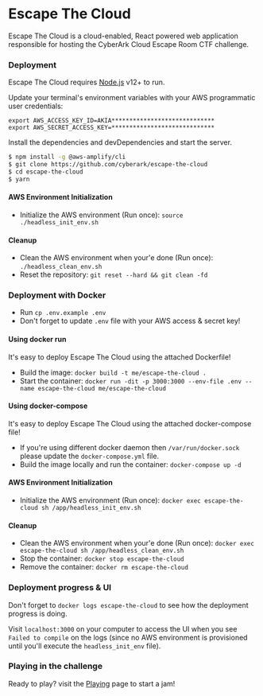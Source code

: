 # Escape The Cloud

Escape The Cloud is a cloud-enabled, React powered web application responsible for hosting the CyberArk Cloud Escape Room CTF challenge.

### Deployment

Escape The Cloud requires [Node.js](https://nodejs.org/) v12+ to run.

Update your terminal's environment variables with your AWS programmatic user credentials:
````
export AWS_ACCESS_KEY_ID=AKIA*****************************
export AWS_SECRET_ACCESS_KEY=*****************************
````

Install the dependencies and devDependencies and start the server.

```sh
$ npm install -g @aws-amplify/cli
$ git clone https://github.com/cyberark/escape-the-cloud
$ cd escape-the-cloud
$ yarn
```

#### AWS Environment Initialization

- Initialize the AWS environment (Run once): `source ./headless_init_env.sh`

#### Cleanup

- Clean the AWS environment when your'e done (Run once): `./headless_clean_env.sh`
- Reset the repository: `git reset --hard && git clean -fd`

### Deployment with Docker

- Run `cp .env.example .env`
- Don't forget to update `.env` file with your AWS access & secret key!

#### Using docker run

It's easy to deploy Escape The Cloud using the attached Dockerfile!
- Build the image: `docker build -t me/escape-the-cloud .`
- Start the container: `docker run -dit -p 3000:3000 --env-file .env --name escape-the-cloud me/escape-the-cloud`

#### Using docker-compose

It's easy to deploy Escape The Cloud using the attached docker-compose file!
- If you're using different docker daemon then `/var/run/docker.sock` please update the `docker-compose.yml` file.
- Build the image locally and run the container: `docker-compose up -d`

#### AWS Environment Initialization

- Initialize the AWS environment (Run once): `docker exec escape-the-cloud sh /app/headless_init_env.sh`

#### Cleanup

- Clean the AWS environment when your'e done (Run once): `docker exec escape-the-cloud sh /app/headless_clean_env.sh`
- Stop the container: `docker stop escape-the-cloud`
- Remove the container: `docker rm escape-the-cloud`

### Deployment progress & UI

Don't forget to `docker logs escape-the-cloud` to see how the deployment progress is doing.

Visit `localhost:3000` on your computer to access the UI when you see `Failed to compile` on the logs (since no AWS environment is provisioned until you'll execute the `headless_init_env` file).

### Playing in the challenge

Ready to play? visit the [Playing](./PLAYING.md) page to start a jam!
